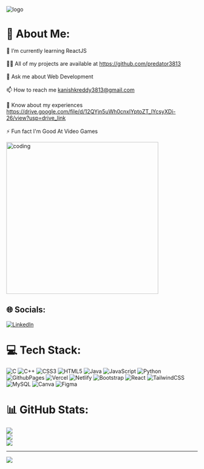 ![logo](https://github.com/predator3813/predator3813/blob/main/logo.gif)

# 💫 About Me:
🌱 I’m currently learning ReactJS<br><br>👨‍💻 All of my projects are available at https://github.com/predator3813<br><br>💬 Ask me about Web Development<br><br>📫 How to reach me kanishkreddy3813@gmail.com<br><br>📄 Know about my experiences https://drive.google.com/file/d/12QYjn5uWh0cnxlYptoZT_lYcsyXDi-26/view?usp=drive_link<br><br>⚡ Fun fact I'm Good At Video Games

<img align="center" alt="coding" width="400" src="https://gifdb.com/images/high/coding-skills-loading-dk68v8z0hevjpuiv.gif">


## 🌐 Socials:
[![LinkedIn](https://img.shields.io/badge/LinkedIn-%230077B5.svg?logo=linkedin&logoColor=white)](https://linkedin.com/in/https://www.linkedin.com/in/kanishk-reddy-8161a122a/) 

# 💻 Tech Stack:
![C](https://img.shields.io/badge/c-%2300599C.svg?style=for-the-badge&logo=c&logoColor=white) ![C++](https://img.shields.io/badge/c++-%2300599C.svg?style=for-the-badge&logo=c%2B%2B&logoColor=white) ![CSS3](https://img.shields.io/badge/css3-%231572B6.svg?style=for-the-badge&logo=css3&logoColor=white) ![HTML5](https://img.shields.io/badge/html5-%23E34F26.svg?style=for-the-badge&logo=html5&logoColor=white) ![Java](https://img.shields.io/badge/java-%23ED8B00.svg?style=for-the-badge&logo=openjdk&logoColor=white) ![JavaScript](https://img.shields.io/badge/javascript-%23323330.svg?style=for-the-badge&logo=javascript&logoColor=%23F7DF1E) ![Python](https://img.shields.io/badge/python-3670A0?style=for-the-badge&logo=python&logoColor=ffdd54) ![GithubPages](https://img.shields.io/badge/github%20pages-121013?style=for-the-badge&logo=github&logoColor=white) ![Vercel](https://img.shields.io/badge/vercel-%23000000.svg?style=for-the-badge&logo=vercel&logoColor=white) ![Netlify](https://img.shields.io/badge/netlify-%23000000.svg?style=for-the-badge&logo=netlify&logoColor=#00C7B7) ![Bootstrap](https://img.shields.io/badge/bootstrap-%238511FA.svg?style=for-the-badge&logo=bootstrap&logoColor=white) ![React](https://img.shields.io/badge/react-%2320232a.svg?style=for-the-badge&logo=react&logoColor=%2361DAFB) ![TailwindCSS](https://img.shields.io/badge/tailwindcss-%2338B2AC.svg?style=for-the-badge&logo=tailwind-css&logoColor=white) ![MySQL](https://img.shields.io/badge/mysql-%2300000f.svg?style=for-the-badge&logo=mysql&logoColor=white) ![Canva](https://img.shields.io/badge/Canva-%2300C4CC.svg?style=for-the-badge&logo=Canva&logoColor=white) ![Figma](https://img.shields.io/badge/figma-%23F24E1E.svg?style=for-the-badge&logo=figma&logoColor=white)
# 📊 GitHub Stats:
![](https://github-readme-stats.vercel.app/api?username=predator3813&theme=dracula&hide_border=false&include_all_commits=false&count_private=false)<br/>
![](https://github-readme-streak-stats.herokuapp.com/?user=predator3813&theme=dracula&hide_border=false)<br/>
![](https://github-readme-stats.vercel.app/api/top-langs/?username=predator3813&theme=dracula&hide_border=false&include_all_commits=false&count_private=false&layout=compact)

---
[![](https://visitcount.itsvg.in/api?id=predator3813&icon=0&color=0)](https://visitcount.itsvg.in)

<!-- Proudly created with GPRM ( https://gprm.itsvg.in ) -->
